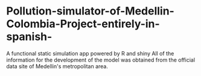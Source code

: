 # Pollution-simulator-of-Medellin-Colombia-Project-entirely-in-spanish-
A functional static simulation app powered by R and shiny
All of the information for the development of the model was obtained from the official data site of Medellin's metropolitan area.
